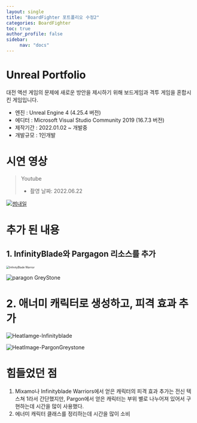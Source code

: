 ```yaml
---
layout: single
title: "BoardFighter 포트폴리오 수정2"
categories: BoardFighter
toc: true
author_profile: false
sidebar:
     nav: "docs"
---
```


# Unreal Portfolio

대전 액션 게임의 문제에 새로운 방안을 제시하기 위해 보드게임과 격투 게임을 혼합시킨 게임입니다.

 - 엔진 : Unreal Engine 4 (4.25.4 버전)
 - 에디터 : Microsoft Visual Studio Community 2019 (16.7.3 버전)
 - 제작기간 : 2022.01.02 ~ 개발중
 - 개발규모 : 1인개발



# 시연 영상

> Youtube
>
> * 촬영 날짜: 2022.06.22

[![썸내일](http://img.youtube.com/vi/8zoq687pwPQ/0.jpg)](https://youtu.be/8zoq687pwPQ)



# 추가 된 내용



## 1. InfinityBlade와 Pargagon 리소스를 추가

<img src="https://cdn1.epicgames.com/ue/product/Screenshot/IBCharactersScreenshot01-1920x1080-cafda4838ff300b99c798f1445fcf812-min-1920x1080-0be2dc488b887c80c693829f725b79fb.png?resize=1&w=1920" alt="InfinityBlade Warrior" style="zoom: 50%;" />



![paragon GreyStone](https://cdn1.epicgames.com/ue/offer/Greystone_Screenshot_1-1918x1080-af82001fd9d2723010a6820ad6b0afdc.png?resize=1&w=1920)



# 2. 애너미 캐릭터로 생성하고, 피격 효과 추가

![HeatIamge-Infinityblade](..\../images\2022-08-10-Myfirstproject-progress2\HeatIamge-Infinityblade.png)



![HeatImage-PargonGreystone](..\../images\2022-08-10-Myfirstproject-progress2\HeatImage-PargonGreystone.png)



# 힘들었던 점

1.  Mixamo나 Infinityblade Warriors에서 얻은 캐릭터의 피격 효과 추가는 전신 텍스쳐 1라서 간단했지만, Pargon에서 얻은 캐릭터는 부위 별로 나누어져 있어서 구현하는데 시간을 많이 사용했다.
2. 에너미 캐릭터 클래스를 정리하는데 시간을 많이 소비